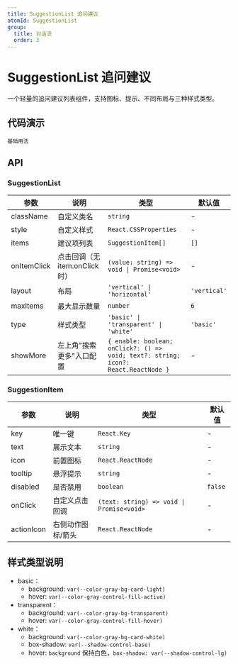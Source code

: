 ```yaml
---
title: SuggestionList 追问建议
atomId: SuggestionList
group:
  title: 对话流
  order: 3
---
```


# SuggestionList 追问建议

一个轻量的追问建议列表组件，支持图标、提示、不同布局与三种样式类型。

## 代码演示

<code src="../demos/suggestion-list-basic.tsx">基础用法</code>

## API

### SuggestionList

| 参数        | 说明                           | 类型                                                                               | 默认值       |
| ----------- | ------------------------------ | ---------------------------------------------------------------------------------- | ------------ |
| className   | 自定义类名                     | `string`                                                                           | -            |
| style       | 自定义样式                     | `React.CSSProperties`                                                              | -            |
| items       | 建议项列表                     | `SuggestionItem[]`                                                                 | `[]`         |
| onItemClick | 点击回调（无 item.onClick 时） | `(value: string) => void \| Promise<void>`                                         | -            |
| layout      | 布局                           | `'vertical' \| 'horizontal'`                                                       | `'vertical'` |
| maxItems    | 最大显示数量                   | `number`                                                                           | `6`          |
| type        | 样式类型                       | `'basic' \| 'transparent' \| 'white'`                                              | `'basic'`    |
| showMore    | 左上角"搜索更多"入口配置       | `{ enable: boolean; onClick?: () => void; text?: string; icon?: React.ReactNode }` | -            |

### SuggestionItem

| 参数       | 说明              | 类型                                      | 默认值  |
| ---------- | ----------------- | ----------------------------------------- | ------- |
| key        | 唯一键            | `React.Key`                               | -       |
| text       | 展示文本          | `string`                                  | -       |
| icon       | 前置图标          | `React.ReactNode`                         | -       |
| tooltip    | 悬浮提示          | `string`                                  | -       |
| disabled   | 是否禁用          | `boolean`                                 | `false` |
| onClick    | 自定义点击回调    | `(text: string) => void \| Promise<void>` | -       |
| actionIcon | 右侧动作图标/箭头 | `React.ReactNode`                         | -       |

## 样式类型说明

- basic：
  - background: `var(--color-gray-bg-card-light)`
  - hover: `var(--color-gray-control-fill-active)`
- transparent：
  - background: `var(--color-gray-bg-transparent)`
  - hover: `var(--color-gray-control-fill-hover)`
- white：
  - background: `var(--color-gray-bg-card-white)`
  - box-shadow: `var(--shadow-control-base)`
  - hover: `background` 保持白色，`box-shadow: var(--shadow-control-lg)`
